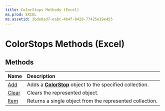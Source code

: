 ```yaml
---
title: ColorStops Methods (Excel)
ms.prod: EXCEL
ms.assetid: 2bde0ad7-eabc-4b4f-8428-77425e19e455
---
```



# ColorStops Methods (Excel)

## Methods



|**Name**|**Description**|
|:-----|:-----|
|[Add](colorstops-add-method-excel.md)|Adds a  **[ColorStop](colorstop-object-excel.md)** object to the specified collection.|
|[Clear](colorstops-clear-method-excel.md)|Clears the represented object.|
|[Item](colorstops-item-method-excel.md)|Returns a single object from the represented collection.|

